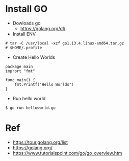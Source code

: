 # Install GO
* Dowloads go
    * https://golang.org/dl/
* Install ENV
```
# tar -C /usr/local -xzf go1.13.4.linux-amd64.tar.gz
# $HOME/.profile
```
* Create Hello Worlds
```
package main
imprort "fmt"

func main() {
    fmt.Printf("Hello Worlds")
}
```
* Run hello world
```
$ go run helloworld.go
```

# Ref
* https://tour.golang.org/list
* https://golang.org/
* https://www.tutorialspoint.com/go/go_overview.htm